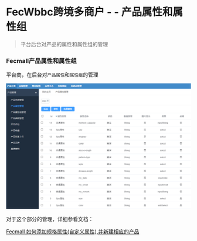 FecWbbc跨境多商户 -  - 产品属性和属性组
============

> 平台后台对产品的属性和属性组的管理


### Fecmall产品属性和属性组

平台商，在后台对`产品属性`和`属性组`的管理



![](images/wbbc_23.png)


对于这个部分的管理，详细参看文档：

[Fecmall 如何添加规格属性(自定义属性),并新建相应的产品](http://www.fecmall.com/doc/fecshop-guide/instructions/cn-2.0/guide-fecmall_add_attr_custom_option.html)

































